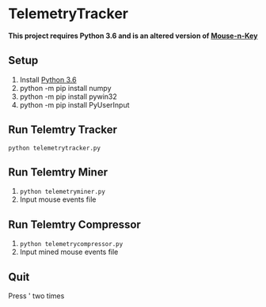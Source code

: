 # TelemetryTracker

**This project requires Python 3.6 and is an altered version of [Mouse-n-Key](https://github.com/pablotheissen/Mouse-n-Key)**

## Setup
1. Install [Python 3.6](https://www.python.org/downloads/)
2. python -m pip install numpy
3. python -m pip install pywin32
4. python -m pip install PyUserInput

## Run Telemtry Tracker
`python telemetrytracker.py`

## Run Telemtry Miner
1. `python telemetryminer.py`
2. Input mouse events file

## Run Telemtry Compressor
1. `python telemetrycompressor.py`
2. Input mined mouse events file

## Quit
Press ' two times
